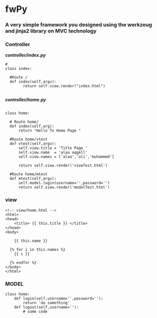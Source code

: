 # fwPy

### A very simple framework you designed using the werkzeug and jinja2 library on MVC technology

### Controller
___controller/index.py___

```
# 
class index:
  
  #Route /
  def index(self,argv):
		return self.view.render("index.html")
 
```
___controller/home.py___
```

class home:
  
  # Route home/
  def index(self,arg):
      return "Hello To Home Page "

  #Route home/vtest
  def vtest(self,argv):
      self.view.title = 'Title Page '
      self.view.name  = 'alaa aqgell'
      self.view.names = ['alaa','ali','muhammed']
      
      return self.view.render('viewTest.html')

  #Route home/mtest
  def mtest(self,argv):
      self.model.login(username='',password='')
      return self.view.render('modelTest.html')

```
### view 
```
<!-- view/home.html -->
<html>
<head>
	<title> {{ this.title }} </title>
</head>
<body>

	{{ this.name }}
  
  {% for i in this.names %}
    {{ i }}
    
  {% endfor %}
</body>
</html>
```
### MODEL
```
class home:
    def login(self,username='',password=''):
        return 'do samething'
    def logout(self,username=''):
        # some code 
```

